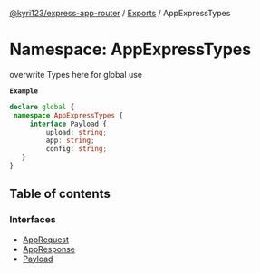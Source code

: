 [@kyri123/express-app-router](../README.md) / [Exports](../modules.md) / AppExpressTypes

# Namespace: AppExpressTypes

overwrite Types here for global use

**`Example`**

```ts
declare global {
 namespace AppExpressTypes {
	 interface Payload {
		 upload: string;
		 app: string;
		 config: string;
   }
}
```

## Table of contents

### Interfaces

- [AppRequest](../interfaces/AppExpressTypes.AppRequest.md)
- [AppResponse](../interfaces/AppExpressTypes.AppResponse.md)
- [Payload](../interfaces/AppExpressTypes.Payload.md)
